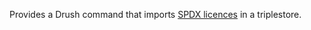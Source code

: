 Provides a Drush command that imports [SPDX licences](
https://github.com/spdx/license-list-data) in a triplestore. 